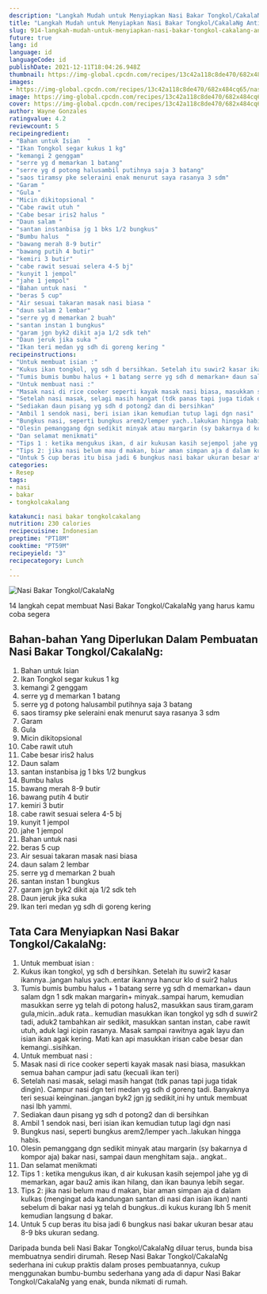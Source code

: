 ```yaml
---
description: "Langkah Mudah untuk Menyiapkan Nasi Bakar Tongkol/CakalaNg Anti Gagal"
title: "Langkah Mudah untuk Menyiapkan Nasi Bakar Tongkol/CakalaNg Anti Gagal"
slug: 914-langkah-mudah-untuk-menyiapkan-nasi-bakar-tongkol-cakalang-anti-gagal
future: true
lang: id
language: id
languageCode: id
publishDate: 2021-12-11T18:04:26.948Z 
thumbnail: https://img-global.cpcdn.com/recipes/13c42a118c8de470/682x484cq65/nasi-bakar-tongkolcakalang-foto-resep-utama.png
images:
- https://img-global.cpcdn.com/recipes/13c42a118c8de470/682x484cq65/nasi-bakar-tongkolcakalang-foto-resep-utama.png
image: https://img-global.cpcdn.com/recipes/13c42a118c8de470/682x484cq65/nasi-bakar-tongkolcakalang-foto-resep-utama.png
cover: https://img-global.cpcdn.com/recipes/13c42a118c8de470/682x484cq65/nasi-bakar-tongkolcakalang-foto-resep-utama.png
author: Wayne Gonzales
ratingvalue: 4.2
reviewcount: 5
recipeingredient:
- "Bahan untuk Isian  "
- "Ikan Tongkol segar kukus 1 kg"
- "kemangi 2 genggam"
- "serre yg d memarkan 1 batang"
- "serre yg d potong halusambil putihnya saja 3 batang"
- "saos tiramsy pke seleraini enak menurut saya rasanya 3 sdm"
- "Garam "
- "Gula "
- "Micin dikitopsional "
- "Cabe rawit utuh "
- "Cabe besar iris2 halus "
- "Daun salam "
- "santan instanbisa jg 1 bks 1/2 bungkus"
- "Bumbu halus  "
- "bawang merah 8-9 butir"
- "bawang putih 4 butir"
- "kemiri 3 butir"
- "cabe rawit sesuai selera 4-5 bj"
- "kunyit 1 jempol"
- "jahe 1 jempol"
- "Bahan untuk nasi  "
- "beras 5 cup"
- "Air sesuai takaran masak nasi biasa "
- "daun salam 2 lembar"
- "serre yg d memarkan 2 buah"
- "santan instan 1 bungkus"
- "garam jgn byk2 dikit aja 1/2 sdk teh"
- "Daun jeruk jika suka "
- "Ikan teri medan yg sdh di goreng kering "
recipeinstructions:
- "Untuk membuat isian :"
- "Kukus ikan tongkol, yg sdh d bersihkan. Setelah itu suwir2 kasar ikannya..jangan halus yach..entar ikannya hancur klo d suir2 halus"
- "Tumis bumis bumbu halus + 1 batang serre yg sdh d memarkan+ daun salam dgn 1 sdk makan margarin+ minyak..sampai harum, kemudian masukkan serre yg telah di potong halus2, masukkan saus tiram,garam gula,micin..aduk rata.. kemudian masukkan ikan tongkol yg sdh d suwir2 tadi, aduk2 tambahkan air sedikit, masukkan santan instan, cabe rawit utuh, aduk lagi icipin rasanya. Masak sampai rawitnya agak layu dan isian ikan agak kering. Mati kan api masukkan irisan cabe besar dan kemangi..sisihkan."
- "Untuk membuat nasi :"
- "Masak nasi di rice cooker seperti kayak masak nasi biasa, masukkan semua bahan campur jadi satu (kecuali ikan teri)"
- "Setelah nasi masak, selagi masih hangat (tdk panas tapi juga tidak dingin). Campur nasi dgn teri medan yg sdh d goreng tadi. Banyaknya teri sesuai keinginan..jangan byk2 jgn jg sedikit,ini hy untuk membuat nasi lbh yammi."
- "Sediakan daun pisang yg sdh d potong2 dan di bersihkan"
- "Ambil 1 sendok nasi, beri isian ikan kemudian tutup lagi dgn nasi"
- "Bungkus nasi, seperti bungkus arem2/lemper yach..lakukan hingga habis."
- "Olesin pemanggang dgn sedikit minyak atau margarin (sy bakarnya d kompor aja) bakar nasi, sampai daun menghitam saja.. angkat.."
- "Dan selamat menikmati"
- "Tips 1 : ketika mengukus ikan, d air kukusan kasih sejempol jahe yg di memarkan, agar bau2 amis ikan hilang, dan ikan baunya lebih segar."
- "Tips 2: jika nasi belum mau d makan, biar aman simpan aja d dalam kulkas (mengingat ada kandungan santan di nasi dan isian ikan) nanti sebelum di bakar nasi yg telah d bungkus..di kukus kurang lbh 5 menit kemudian langsung d bakar."
- "Untuk 5 cup beras itu bisa jadi 6 bungkus nasi bakar ukuran besar atau 8-9 bks ukuran sedang."
categories:
- Resep
tags:
- nasi
- bakar
- tongkolcakalang

katakunci: nasi bakar tongkolcakalang 
nutrition: 230 calories
recipecuisine: Indonesian
preptime: "PT18M"
cooktime: "PT59M"
recipeyield: "3"
recipecategory: Lunch
. 
---
```



![Nasi Bakar Tongkol/CakalaNg](https://img-global.cpcdn.com/recipes/13c42a118c8de470/682x484cq65/nasi-bakar-tongkolcakalang-foto-resep-utama.png)

14 langkah cepat membuat  Nasi Bakar Tongkol/CakalaNg yang harus kamu coba segera

<!--inarticleads1-->

## Bahan-bahan Yang Diperlukan Dalam Pembuatan Nasi Bakar Tongkol/CakalaNg:

1. Bahan untuk Isian  
1. Ikan Tongkol segar kukus 1 kg
1. kemangi 2 genggam
1. serre yg d memarkan 1 batang
1. serre yg d potong halusambil putihnya saja 3 batang
1. saos tiramsy pke seleraini enak menurut saya rasanya 3 sdm
1. Garam 
1. Gula 
1. Micin dikitopsional 
1. Cabe rawit utuh 
1. Cabe besar iris2 halus 
1. Daun salam 
1. santan instanbisa jg 1 bks 1/2 bungkus
1. Bumbu halus  
1. bawang merah 8-9 butir
1. bawang putih 4 butir
1. kemiri 3 butir
1. cabe rawit sesuai selera 4-5 bj
1. kunyit 1 jempol
1. jahe 1 jempol
1. Bahan untuk nasi  
1. beras 5 cup
1. Air sesuai takaran masak nasi biasa 
1. daun salam 2 lembar
1. serre yg d memarkan 2 buah
1. santan instan 1 bungkus
1. garam jgn byk2 dikit aja 1/2 sdk teh
1. Daun jeruk jika suka 
1. Ikan teri medan yg sdh di goreng kering 



<!--inarticleads2-->

## Tata Cara Menyiapkan Nasi Bakar Tongkol/CakalaNg:

1. Untuk membuat isian :
1. Kukus ikan tongkol, yg sdh d bersihkan. Setelah itu suwir2 kasar ikannya..jangan halus yach..entar ikannya hancur klo d suir2 halus
1. Tumis bumis bumbu halus + 1 batang serre yg sdh d memarkan+ daun salam dgn 1 sdk makan margarin+ minyak..sampai harum, kemudian masukkan serre yg telah di potong halus2, masukkan saus tiram,garam gula,micin..aduk rata.. kemudian masukkan ikan tongkol yg sdh d suwir2 tadi, aduk2 tambahkan air sedikit, masukkan santan instan, cabe rawit utuh, aduk lagi icipin rasanya. Masak sampai rawitnya agak layu dan isian ikan agak kering. Mati kan api masukkan irisan cabe besar dan kemangi..sisihkan.
1. Untuk membuat nasi :
1. Masak nasi di rice cooker seperti kayak masak nasi biasa, masukkan semua bahan campur jadi satu (kecuali ikan teri)
1. Setelah nasi masak, selagi masih hangat (tdk panas tapi juga tidak dingin). Campur nasi dgn teri medan yg sdh d goreng tadi. Banyaknya teri sesuai keinginan..jangan byk2 jgn jg sedikit,ini hy untuk membuat nasi lbh yammi.
1. Sediakan daun pisang yg sdh d potong2 dan di bersihkan
1. Ambil 1 sendok nasi, beri isian ikan kemudian tutup lagi dgn nasi
1. Bungkus nasi, seperti bungkus arem2/lemper yach..lakukan hingga habis.
1. Olesin pemanggang dgn sedikit minyak atau margarin (sy bakarnya d kompor aja) bakar nasi, sampai daun menghitam saja.. angkat..
1. Dan selamat menikmati
1. Tips 1 : ketika mengukus ikan, d air kukusan kasih sejempol jahe yg di memarkan, agar bau2 amis ikan hilang, dan ikan baunya lebih segar.
1. Tips 2: jika nasi belum mau d makan, biar aman simpan aja d dalam kulkas (mengingat ada kandungan santan di nasi dan isian ikan) nanti sebelum di bakar nasi yg telah d bungkus..di kukus kurang lbh 5 menit kemudian langsung d bakar.
1. Untuk 5 cup beras itu bisa jadi 6 bungkus nasi bakar ukuran besar atau 8-9 bks ukuran sedang.




Daripada bunda beli  Nasi Bakar Tongkol/CakalaNg  diluar terus, bunda  bisa membuatnya sendiri dirumah. Resep  Nasi Bakar Tongkol/CakalaNg  sederhana ini cukup praktis dalam proses pembuatannya, cukup menggunakan bumbu-bumbu sederhana yang ada di dapur  Nasi Bakar Tongkol/CakalaNg  yang enak, bunda nikmati di rumah.
